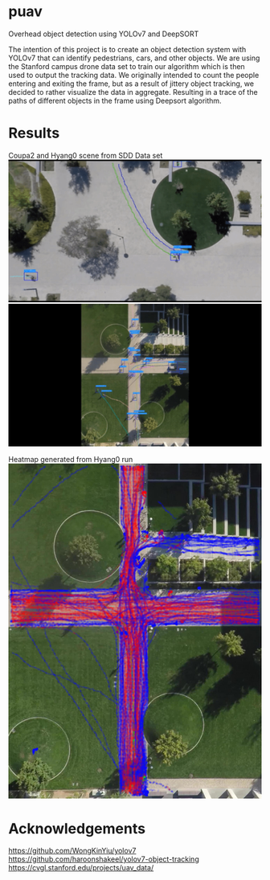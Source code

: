 # puav
Overhead object detection using YOLOv7 and DeepSORT

The intention of this project is to create an object detection system with YOLOv7 that can identify pedestrians,
cars, and other objects. We are using the Stanford campus drone data set to train our algorithm which is then
used to output the tracking data. We originally intended to count the people entering and exiting the frame, but
as a result of jittery object tracking, we decided to rather visualize the data in aggregate. Resulting in a trace of
the paths of different objects in the frame using Deepsort algorithm.

# Results
Coupa2 and Hyang0 scene from SDD Data set
![Coupa2 Scene](https://github.com/Stianje/puav/blob/main/SDD_Yolov7__Deepsort.gif)
![Hyang0 Scene](https://github.com/Stianje/puav/blob/main/SDD_Yolov7__Deepsort_2.gif)

Heatmap generated from Hyang0 run
![Hyang0 Heatmap](https://github.com/Stianje/puav/blob/main/heat_map_alpha.png)

# Acknowledgements
https://github.com/WongKinYiu/yolov7<br />
https://github.com/haroonshakeel/yolov7-object-tracking<br />
https://cvgl.stanford.edu/projects/uav_data/
